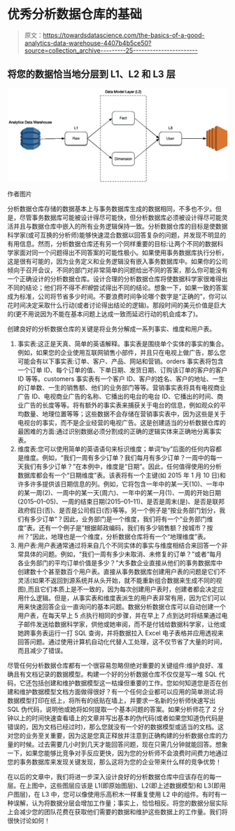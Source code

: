 # 优秀分析数据仓库的基础

> 原文：<https://towardsdatascience.com/the-basics-of-a-good-analytics-data-warehouse-4407b4b5ce50?source=collection_archive---------25----------------------->

## 将您的数据恰当地分层到 L1、L2 和 L3 层

![](img/3970cc7709832e561754a9cd7c8957d5.png)

作者图片

分析数据仓库存储的数据基本上与事务数据库生成的数据相同，不多也不少。但是，尽管事务数据库可能被设计得尽可能快，但分析数据库必须被设计得尽可能灵活并且与数据仓库中嵌入的所有业务逻辑保持一致。分析数据仓库的目标是使数据科学家(或可互换的分析师)能够快速混合数据以回答复杂的问题，并发现不明显的有用信息。然而，分析数据仓库还有另一个同样重要的目标:让两个不同的数据科学家面对同一个问题得出不同答案的可能性极小。如果使用事务数据库执行分析，这是很有可能的，因为业务定义和业务逻辑没有嵌入事务数据库中。如果你的公司倾向于召开会议，不同的部门对非常简单的问题给出不同的答案，那么你可能没有一个正确设计的分析数据仓库。设计合理的分析数据仓库将使数据科学家很难得出不同的结论；他们将不得不*积极*尝试得出不同的结论。想象一下，如果一致的答案成为标准，公司将节省多少时间。不要浪费时间争论哪个数字是“正确的”，你可以花时间决定采取什么行动(或者讨论得出结论的逻辑)。那段时间的美元价值是巨大的(更不用说因为不能在基本问题上达成一致而延迟行动的机会成本了)。

创建良好的分析数据仓库的关键是将业务分解成一系列事实、维度和用户表。

1.  事实表:这正是天真、简单的英语解释。事实表是围绕单个实体的事实的集合。例如，如果您的企业使用互联网销售小部件，并且只在电视上做广告，那么您可能会有以下事实表:订单、客户、产品、网站和营销。orders 事实表将包含一个订单 ID、每个订单的值、下单日期、发货日期、订购该订单的客户的客户 ID 等等。customers 事实表有一个客户 ID、客户的姓名、客户的地址、一生的订单数、一生的销售额、他们的业务部门等等。营销事实表将具有电视商业广告 ID、电视商业广告的名称、它播出的电台的电台 ID、它播出的时间、商业广告的长度等等。将有额外的事实表来捕获关于电台的信息，例如观众的平均数量、地理位置等等；这些数据不会存储在营销事实表中，因为这些是关于电视台的事实，而不是企业经营的电视广告。这是创建适当的分析数据仓库的最困难的方面:通过识别数据必须分割成的正确的逻辑实体来正确地分离事实表。
2.  维度表:您可以使用简单的英语语句来标识维度；单词“by”后面的任何内容都是维度。例如，“我们一周有多少订单？我们每月有多少订单？一周中的每一天我们有多少订单？”在本例中，维度是“日期”。因此，任何值得使用的分析数据库都会有一个“日期维度”表。该表将有一个主键(如 2015 年 1 月 10 日)和许多许多提供该日期信息的列。例如，它将包含一年中的某一天(10)、一年中的某一周(2)、一周中的某一天(周六)、一年中的某一月(1)、一周的开始日期(2015–01–05)、一周的结束日期(2015–01–11)、是否是周末(是)、是否是联邦政府假日(否)、是否是公司假日(否)等等。另一个例子是“按业务部门划分，我们有多少订单”？因此，业务部门是一个维度，我们将有一个“业务部门维度”表。还有一个例子是“根据邮政编码，我们有多少销售额？按城市？按州？”因此，地理也是一个维度，分析数据仓库将有一个“地理维度”表。
3.  用户表:用户表通常通过将来自几个不同实体的事实与维度相结合来回答一个非常具体的问题。例如，“我们一周有多少未取消、未修复的订单？”或者“每月各业务部门的平均订单价值是多少？”大多数企业直接从他们的事务数据库中创建数十个甚至数百个用户表。直接从事务数据库创建用户表的问题是它们不灵活(如果不返回到源系统并从头开始，就不能重新组合数据来生成不同的视图),而且它们本质上是不一致的，因为每次创建用户表时，创建者都会决定应用什么逻辑。但是，从事实表和维度表派生的用户表非常有用，因为它们可以用来快速回答企业一直询问的基本问题。数据分析数据仓库可以自动创建一个用户表，在每天早上 5 点执行相同的步骤，并在早上 7 点到达时将结果通过电子邮件发送给数据科学家，供他或她审阅，而不是付钱给数据科学家，让他或她跨事务表运行一打 SQL 查询，并将数据拉入 Excel 电子表格并应用透视来回答问题。通过使用计算机自动化代替人工处理，这不仅节省了大量的时间，而且减少了错误。

尽管任何分析数据仓库都有一个很容易忽略但绝对重要的关键组件:维护良好、准确且有文档记录的数据模型。构建一个好的分析数据仓库不仅仅是写一堆 SQL 代码，它还包括创建和维护数据模型这一枯燥但重要的工作。您如何知道您是否在创建和维护数据模型文档方面做得很好？有一个任何企业都可以应用的简单测试:将数据模型打印在纸上，将所有的纸贴在墙上，并要求一名新的分析师快速写出 SQL 伪代码，说明他或她将如何提取一个基本问题的答案。如果分析师花了 2 分钟以上的时间快速查看墙上的文章并写出基本的伪代码(或者如果您知道伪代码是错误的，因为文档已经过时)，那么您就没有一个好的数据模型或适当的文档。这对您的业务至关重要，因为这是您真正释放并注意到正确构建的分析数据仓库的力量的时候。过去需要几小时到几天才能回答问题，现在只需几分钟就能回答。想象一下，如果您能够比竞争对手反应更快，因为您的分析师不会浪费时间费力地通过您的事务数据库来发现关键发现，那么这将为您的企业带来什么样的竞争优势！

在以后的文章中，我们将进一步深入设计良好的分析数据仓库中应该存在的每一层。在上图中，这些图层应该是 L1(即原始图层)、L2(即上述数据模型)和 L3(即用户图层)，在 L3 中，您可以像使用乐高积木一样重复使用 L2 中的组件。有时有一种误解，认为将数据分层会增加工作量；事实上，恰恰相反。将您的数据分层实际上会减少您的团队花费在获取他们需要的数据和维护这些数据上的工作量。我们将很快讨论如何！